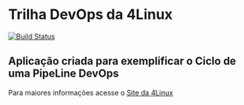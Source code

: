 # Trilha DevOps da 4Linux

<!-- Altere a Flag abaixo com sua URL do Travis -->
[![Build Status](https://travis-ci.org/Jeferson1993/DevOpsLab-HelloWorld.svg?branch=master)](https://travis-ci.org/Jeferson1993/DevOpsLab-HelloWorld)

## Aplicação criada para exemplificar o Ciclo de uma PipeLine DevOps


Para maiores informações acesse o [Site da 4Linux](https://www.4linux.com.br/cursos/devops)
